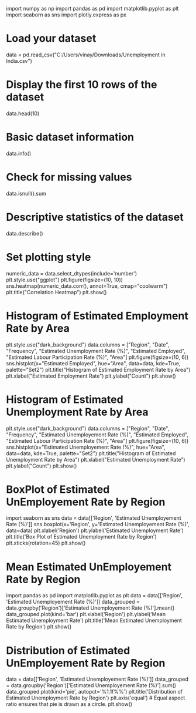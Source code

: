 import numpy as np
import pandas as pd
import matplotlib.pyplot as plt
import seaborn as sns
import plotly.express as px 
# Load your dataset
data = pd.read_csv("C:/Users/vinay/Downloads/Unemployment in India.csv")
# Display the first 10 rows of the dataset
data.head(10)
# Basic dataset information
data.info()
# Check for missing values
data.isnull().sum
# Descriptive statistics of the dataset
data.describe()
# Set plotting style
numeric_data = data.select_dtypes(include='number')
plt.style.use("ggplot")
plt.figure(figsize=(10, 10))
sns.heatmap(numeric_data.corr(), annot=True, cmap="coolwarm")
plt.title("Correlation Heatmap")
plt.show()
# Histogram of Estimated Employment Rate by Area
plt.style.use("dark_background")
data.columns = ["Region", "Date", "Frequency", "Estimated Unemployment Rate (%)", "Estimated Employed", "Estimated Labour Participation Rate (%)", "Area"]
plt.figure(figsize=(10, 6))
sns.histplot(x="Estimated Employed", hue="Area", data=data, kde=True, palette="Set2")
plt.title("Histogram of Estimated Employment Rate by Area")
plt.xlabel("Estimated Employment Rate")
plt.ylabel("Count")
plt.show()
# Histogram of Estimated Unemployment Rate by Area
plt.style.use("dark_background")
data.columns = ["Region", "Date", "Frequency", "Estimated Unemployement Rate (%)", "Estimated Employed", "Estimated Labour Participation Rate (%)", "Area"]
plt.figure(figsize=(10, 6))
sns.histplot(x="Estimated Unemployement Rate (%)", hue="Area", data=data, kde=True, palette="Set2")
plt.title("Histogram of Estimated Unemployment Rate by Area")
plt.xlabel("Estimated Unemployment Rate")
plt.ylabel("Count")
plt.show()
# BoxPlot of Estimated UnEmployement Rate by Region
import seaborn as sns
data = data[['Region', 'Estimated Unemployement Rate (%)']]
sns.boxplot(x='Region', y='Estimated Unemployement Rate (%)', data=data)
plt.xlabel('Region')
plt.ylabel('Estimated Unemployment Rate')
plt.title('Box Plot of Estimated Unemployment Rate by Region')
plt.xticks(rotation=45)
plt.show()
# Mean Estimated UnEmployement Rate by Region
import pandas as pd
import matplotlib.pyplot as plt
data = data[['Region', 'Estimated Unemployement Rate (%)']]
data_grouped = data.groupby('Region')['Estimated Unemployement Rate (%)'].mean()
data_grouped.plot(kind='bar')
plt.xlabel('Region')
plt.ylabel('Mean Estimated Unemployment Rate')
plt.title('Mean Estimated Unemployment Rate by Region')
plt.show()
# Distribution of Estimated UnEmployement Rate by Region
data = data[['Region', 'Estimated Unemployement Rate (%)']]
data_grouped = data.groupby('Region')['Estimated Unemployement Rate (%)'].sum()
data_grouped.plot(kind='pie', autopct='%1.1f%%')
plt.title('Distribution of Estimated Unemployment Rate by Region')
plt.axis('equal')  # Equal aspect ratio ensures that pie is drawn as a circle.
plt.show()
